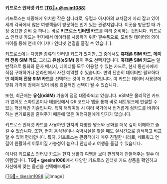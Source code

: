 **키프로스 인터넷 카드 [[TG💪+ @esim1088](https://t.me/s/esim1088)]**

키프로스는 지중해에 위치한 작은 섬나라로, 유럽과 아시아의 교차점에 자리 잡고 있어 세계 각국에서 많은 여행객들이 방문하는 인기 있는 관광지입니다. 이곳을 방문할 때 가장 중요한 준비 중 하나는 바로 **키프로스 인터넷 카드**를 미리 준비하는 것입니다. 키프로스 인터넷 카드는 현지에서 데이터를 사용하기 위한 필수품으로, 모바일 데이터와 와이파이를 통해 언제 어디서나 인터넷 연결을 즐길 수 있습니다.

키프로스에는 다양한 종류의 인터넷 카드가 있지만, 그 중에서도 **휴대폰 SIM 카드**, **데이터 전용 SIM 카드**, 그리고 **유심(eSIM)** 등이 주요 선택지입니다. **휴대폰 SIM 카드**는 일반적으로 통화와 문자 메시지, 데이터를 모두 이용할 수 있는 카드로, 현지 통신사에서 직접 구매하거나 온라인에서 사전 예약할 수 있습니다. 만약 단순히 데이터만 필요하다면 **데이터 전용 SIM 카드**를 선택하는 것이 더 합리적입니다. 이 카드는 데이터 사용량에 맞춰 가격이 정해져 있어 비용 효율적인 선택이 될 수 있습니다.

또한, 최근에는 **유심(eSIM)** 기술이 점점 대중화되고 있습니다. eSIM은 물리적인 카드가 없어도 스마트폰이나 태블릿에서 QR 코드나 앱을 통해 바로 네트워크에 연결할 수 있는 혁신적인 기술입니다. 특히 해외여행 시 여러 국가에서 번거롭게 심카드를 바꿔야 하는 번거로움을 줄여주기 때문에 많은 여행자들에게 인기가 많습니다.

키프로스 인터넷 카드를 사용하면 현지의 다양한 명소와 문화를 더욱 깊이 이해하고 즐길 수 있습니다. 또한, 현지 음식점이나 숙박시설을 찾을 때도 실시간으로 검색하고 비교할 수 있어 편리합니다. 특히, 키프로스는 관광객에게 매우 친절한 나라로, 네트워크 연결이 원활하게 이루어질 가능성이 높으니 안심하고 여행을 즐길 수 있습니다.

이처럼 키프로스 인터넷 카드는 현지 생활과 여행을 보다 편리하게 만들어주는 필수 아이템입니다. **TG💪+ @esim1088**에서 다양한 키프로스 인터넷 카드 상품을 확인하고 자신에게 맞는 옵션을 선택해보세요! 

[[TG💪+ @esim1088](https://t.me/s/esim1088) ![Image](https://i.postimg.cc/Y0z9fWf4/image.png)]